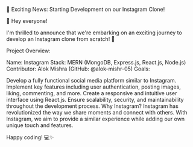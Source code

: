 🚀 Exciting News: Starting Development on our Instagram Clone!

👋 Hey everyone!

I'm thrilled to announce that we're embarking on an exciting journey to develop an Instagram clone from scratch! 📸

Project Overview:

Name: Instagram
Stack: MERN (MongoDB, Express.js, React.js, Node.js)
Contributor: Alok Mishra (GitHub: @alok-mishr-05)
Goals:

Develop a fully functional social media platform similar to Instagram.
Implement key features including user authentication, posting images, liking, commenting, and more.
Create a responsive and intuitive user interface using React.js.
Ensure scalability, security, and maintainability throughout the development process.
Why Instagram?
Instagram has revolutionized the way we share moments and connect with others. With Instagram, we aim to provide a similar experience while adding our own unique touch and features.

Happy coding! 💻✨
